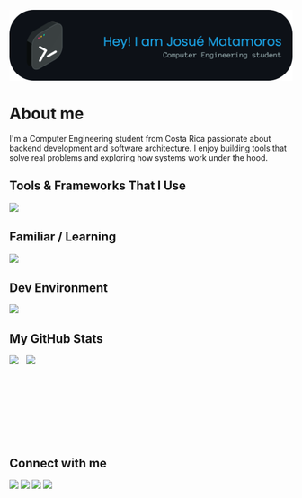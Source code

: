 <p align="center">
  <img src="img/header.png" alt="Josué Matamoros Header" width="840">
</p>

# About me
I'm a Computer Engineering student from Costa Rica passionate about backend development and software architecture.
I enjoy building tools that solve real problems and exploring how systems work under the hood.

## Tools & Frameworks That I Use
<img src="https://skillicons.dev/icons?i=python,java,js,ts,html,css,tailwind,react,vue,nextjs,vite,nodejs,figma,mysql,postgres,md,r,latex&perline=9" />

## Familiar / Learning
<img src="https://skillicons.dev/icons?i=c,cpp,cs,go,rust,angular,unity" />

## Dev Environment
<img src="https://skillicons.dev/icons?i=apple,vscode,idea,pycharm,git,github,notion" />

## My GitHub Stats
<div align="left">
  <img
    src="https://github-readme-streak-stats.herokuapp.com/?user=JosueMatamoros&theme=meta-dark&hide_border=false"
    height="150"
    style="display: inline-block; vertical-align: top;"
  />
  <img
    src="https://github-readme-stats.vercel.app/api/top-langs?username=JosueMatamoros&layout=compact&langs_count=6&hide_border=false&bg_color=141321&title_color=E5E9F0&text_color=A9B2C1&icon_color=E5E9F0"
    height="150"
    style="display: inline-block; vertical-align: top; margin-left: 10px;"
  />
</div>

## Connect with me
<a href="https://www.instagram.com/jmatamoros_/" target="_blank"><img src="https://skillicons.dev/icons?i=instagram" height="48" /></a>
<a><img src="https://skillicons.dev/icons?i=linkedin" height="48" /></a>
<a href="mailto:1002matamoros@gmail.com" target="_blank"><img src="https://skillicons.dev/icons?i=gmail" height="48" /></a>
<a href="https://discordapp.com/users/matamoros_" target="_blank"><img src="https://skillicons.dev/icons?i=discord" height="48" /></a>

